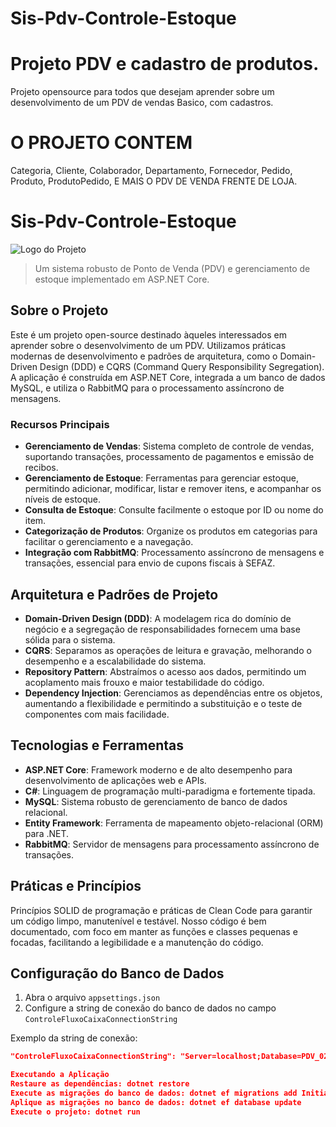# Sis-Pdv-Controle-Estoque
#  Projeto PDV e cadastro de produtos.
Projeto opensource para todos que desejam aprender sobre um desenvolvimento de um PDV de vendas Basico, com cadastros.

# O PROJETO CONTEM
Categoria,
Cliente,
Colaborador,
Departamento,
Fornecedor,
Pedido,
Produto,
ProdutoPedido,
E MAIS O PDV DE VENDA FRENTE DE LOJA.

# Sis-Pdv-Controle-Estoque

![Logo do Projeto](link-para-o-logo)

> Um sistema robusto de Ponto de Venda (PDV) e gerenciamento de estoque implementado em ASP.NET Core.

## Sobre o Projeto

Este é um projeto open-source destinado àqueles interessados em aprender sobre o desenvolvimento de um PDV. Utilizamos práticas modernas de desenvolvimento e padrões de arquitetura, como o Domain-Driven Design (DDD) e CQRS (Command Query Responsibility Segregation). A aplicação é construída em ASP.NET Core, integrada a um banco de dados MySQL, e utiliza o RabbitMQ para o processamento assíncrono de mensagens.

### Recursos Principais

- **Gerenciamento de Vendas**: Sistema completo de controle de vendas, suportando transações, processamento de pagamentos e emissão de recibos.
- **Gerenciamento de Estoque**: Ferramentas para gerenciar estoque, permitindo adicionar, modificar, listar e remover itens, e acompanhar os níveis de estoque.
- **Consulta de Estoque**: Consulte facilmente o estoque por ID ou nome do item.
- **Categorização de Produtos**: Organize os produtos em categorias para facilitar o gerenciamento e a navegação.
- **Integração com RabbitMQ**: Processamento assíncrono de mensagens e transações, essencial para envio de cupons fiscais à SEFAZ.

## Arquitetura e Padrões de Projeto

- **Domain-Driven Design (DDD)**: A modelagem rica do domínio de negócio e a segregação de responsabilidades fornecem uma base sólida para o sistema.
- **CQRS**: Separamos as operações de leitura e gravação, melhorando o desempenho e a escalabilidade do sistema.
- **Repository Pattern**: Abstraímos o acesso aos dados, permitindo um acoplamento mais frouxo e maior testabilidade do código.
- **Dependency Injection**: Gerenciamos as dependências entre os objetos, aumentando a flexibilidade e permitindo a substituição e o teste de componentes com mais facilidade.

## Tecnologias e Ferramentas

- **ASP.NET Core**: Framework moderno e de alto desempenho para desenvolvimento de aplicações web e APIs.
- **C#**: Linguagem de programação multi-paradigma e fortemente tipada.
- **MySQL**: Sistema robusto de gerenciamento de banco de dados relacional.
- **Entity Framework**: Ferramenta de mapeamento objeto-relacional (ORM) para .NET.
- **RabbitMQ**: Servidor de mensagens para processamento assíncrono de transações.

## Práticas e Princípios
Princípios SOLID de programação e práticas de Clean Code para garantir um código limpo, manutenível e testável. Nosso código é bem documentado, com foco em manter as funções e classes pequenas e focadas, facilitando a legibilidade e a manutenção do código.


## Configuração do Banco de Dados

1. Abra o arquivo `appsettings.json`
2. Configure a string de conexão do banco de dados no campo `ControleFluxoCaixaConnectionString`

Exemplo da string de conexão:
```json
"ControleFluxoCaixaConnectionString": "Server=localhost;Database=PDV_02;Uid=root;Pwd=q1w2e3r4;"

Executando a Aplicação
Restaure as dependências: dotnet restore
Execute as migrações do banco de dados: dotnet ef migrations add InitialMigration
Aplique as migrações no banco de dados: dotnet ef database update
Execute o projeto: dotnet run






